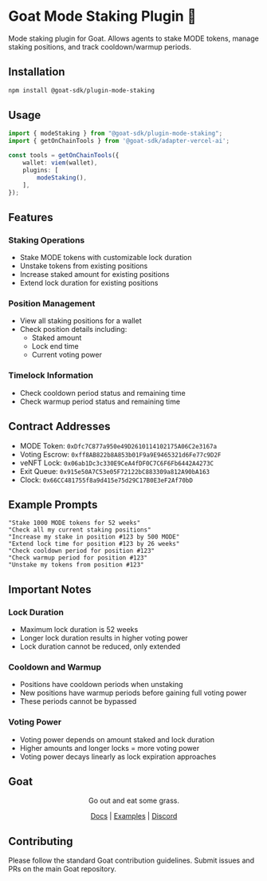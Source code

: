 # Goat Mode Staking Plugin 🐐

Mode staking plugin for Goat. Allows agents to stake MODE tokens, manage staking positions, and track cooldown/warmup periods.

## Installation
```bash
npm install @goat-sdk/plugin-mode-staking
```

## Usage

```typescript
import { modeStaking } from "@goat-sdk/plugin-mode-staking";
import { getOnChainTools } from '@goat-sdk/adapter-vercel-ai';

const tools = getOnChainTools({
    wallet: viem(wallet),
    plugins: [
        modeStaking(),
    ],
});
```

## Features

### Staking Operations
- Stake MODE tokens with customizable lock duration
- Unstake tokens from existing positions
- Increase staked amount for existing positions
- Extend lock duration for existing positions

### Position Management
- View all staking positions for a wallet
- Check position details including:
  - Staked amount
  - Lock end time
  - Current voting power

### Timelock Information
- Check cooldown period status and remaining time
- Check warmup period status and remaining time

## Contract Addresses

- MODE Token: `0xDfc7C877a950e49D2610114102175A06C2e3167a`
- Voting Escrow: `0xff8AB822b8A853b01F9a9E9465321d6Fe77c9D2F`
- veNFT Lock: `0x06ab1Dc3c330E9CeA4fDF0C7C6F6Fb6442A4273C`
- Exit Queue: `0x915e50A7C53e05F72122bC883309a812A90bA163`
- Clock: `0x66CC481755f8a9d415e75d29C17B0E3eF2Af70bD`

## Example Prompts

```
"Stake 1000 MODE tokens for 52 weeks"
"Check all my current staking positions"
"Increase my stake in position #123 by 500 MODE"
"Extend lock time for position #123 by 26 weeks"
"Check cooldown period for position #123"
"Check warmup period for position #123"
"Unstake my tokens from position #123"
```

## Important Notes

### Lock Duration
- Maximum lock duration is 52 weeks
- Longer lock duration results in higher voting power
- Lock duration cannot be reduced, only extended

### Cooldown and Warmup
- Positions have cooldown periods when unstaking
- New positions have warmup periods before gaining full voting power
- These periods cannot be bypassed

### Voting Power
- Voting power depends on amount staked and lock duration
- Higher amounts and longer locks = more voting power
- Voting power decays linearly as lock expiration approaches

## Goat

<div align="center">
Go out and eat some grass.

[Docs](https://ohmygoat.dev) | [Examples](https://github.com/goat-sdk/goat/tree/main/typescript/examples) | [Discord](https://discord.gg/goat-sdk)
</div>

## Contributing
Please follow the standard Goat contribution guidelines. Submit issues and PRs on the main Goat repository.